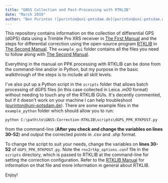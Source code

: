```yaml
---
title: "GNSS Collection and Post-Processing with RTKLIB"
date: "March 2019"
author: "Ben Purinton ([purinton@uni-potsdam.de](purinton@uni-potsdam.de))"
---
```


This repository contains information on the collection of differential GPS (dGPS) data using a Trimble Pro XRS receiver in [The First Manual](docs/dGPS_trimble_collection_argentina.pdf) and the steps for differential correction using the open-source program [RTKLIB](http://www.rtklib.com/) in [The Second Manual](docs/dGPS_with_RTKLIB.pdf). The ```example_gui``` folder contains all the files you need to follow along with [The Second Manual](docs/dGPS_with_RTKLIB.pdf).

Everything in the manual on PPK processing with RTKLIB can be done from the command-line and/or in Python, but my purpose in the basic walkthrough of the steps is to include all skill levels. 

I've also put up a Python script in the ```scripts``` folder that allows batch processing of dGPS files (in this case collected in Leica *.m00* format) without needing to touch any of the RTKLIB GUIs. It's decently commented, but if it doesn't work on your machine I can help troubleshoot (purinton@uni-potsdam.de). There are some example files in the ```example_python``` folder which should allow you to run: 

```
python C:\path\to\GNSS-Correction-RTKLIB\scripts\dGPS_PPK_RTKPOST.py 
```

from the command-line (**After you check and change the variables on lines 30-52**) and output the corrected points in *.csv* and *.shp* format. 

To change the script to suit your needs, change the variables on **lines 30-52** of ```dGPS_PPK_RTKPOST.py```. Note the ```rnx2rtkp_options.conf``` file in the ```scripts``` directory, which is passed to RTKLIB at the command-line for setting the correction configuration. Refer to the [RTKLIB Manual](http://www.rtklib.com/prog/manual_2.4.2.pdf) for information on that file and more information in general about RTKLIB.

Enjoy!
